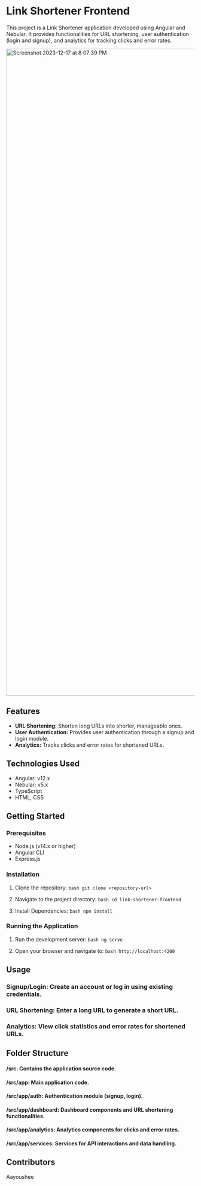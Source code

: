 # Link Shortener Frontend

This project is a Link Shortener application developed using Angular and Nebular. It provides functionalities for URL shortening, user authentication (login and signup), and analytics for tracking clicks and error rates.

<img width="1727" alt="Screenshot 2023-12-17 at 8 07 39 PM" src="https://github.com/aayoushee01/link-shortner-frontend/assets/75840618/a3507ef2-1ddf-4605-93d9-57d580792209">

## Features

- **URL Shortening:** Shorten long URLs into shorter, manageable ones.
- **User Authentication:** Provides user authentication through a signup and login module.
- **Analytics:** Tracks clicks and error rates for shortened URLs.

## Technologies Used

- Angular: v12.x
- Nebular: v5.x
- TypeScript
- HTML, CSS

## Getting Started

### Prerequisites

- Node.js (v14.x or higher)
- Angular CLI
- Express.js

### Installation

1. Clone the repository:
   `bash
   git clone <repository-url>
  `

2. Navigate to the project directory:
   `bash
   cd link-shortener-frontend
   `

3. Install Dependencies:
   `bash
   npm install
   `
### Running the Application

1. Run the development server:
   `bash
   ng serve
  `

2. Open your browser and navigate to:
   `bash
   http://localhost:4200
   `
## Usage

### Signup/Login: Create an account or log in using existing credentials.
### URL Shortening: Enter a long URL to generate a short URL.
### Analytics: View click statistics and error rates for shortened URLs.

## Folder Structure
#### /src: Contains the application source code.
#### /src/app: Main application code.
#### /src/app/auth: Authentication module (signup, login).
#### /src/app/dashboard: Dashboard components and URL shortening functionalities.
#### /src/app/analytics: Analytics components for clicks and error rates.
#### /src/app/services: Services for API interactions and data handling.

## Contributors

Aayoushee
